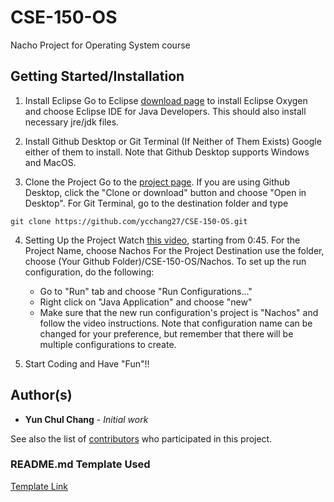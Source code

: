 # CSE-150-OS

Nacho Project for Operating System course

## Getting Started/Installation

1) Install Eclipse
Go to Eclipse [download page](https://www.eclipse.org/downloads/) to install Eclipse Oxygen and choose Eclipse IDE for Java Developers. This should also install necessary jre/jdk files.

2) Install Github Desktop or Git Terminal (If Neither of Them Exists)
Google either of them to install. Note that Github Desktop supports Windows and MacOS.

3) Clone the Project
Go to the [project page](https://github.com/ycchang27/CSE-150-OS). 
If you are using Github Desktop, click the "Clone or download" button and choose "Open in Desktop". 
For Git Terminal, go to the destination folder and type 
```
git clone https://github.com/ycchang27/CSE-150-OS.git
```

4) Setting Up the Project
Watch [this video](https://www.youtube.com/watch?v=k-S8ucZT6mk), starting from 0:45.
For the Project Name, choose Nachos
For the Project Destination use the folder, choose (Your Github Folder)/CSE-150-OS/Nachos.
To set up the run configuration, do the following:
	- Go to "Run" tab and choose "Run Configurations..."
	- Right click on "Java Application" and choose "new"
	- Make sure that the new run configuration's project is "Nachos" and follow the video instructions. Note that configuration name can be changed for your preference, but remember that there will be multiple configurations to create.

5) Start Coding and Have "Fun"!!	

## Author(s)

* **Yun Chul Chang** - *Initial work*

See also the list of [contributors](https://github.com/ycchang27/CSE-150-OS/contributors) who participated in this project.

### README.md Template Used
[Template Link](https://gist.githubusercontent.com/PurpleBooth/109311bb0361f32d87a2/raw/824da51d0763e6855c338cc8107b2ff890e7dd43/README-Template.md)